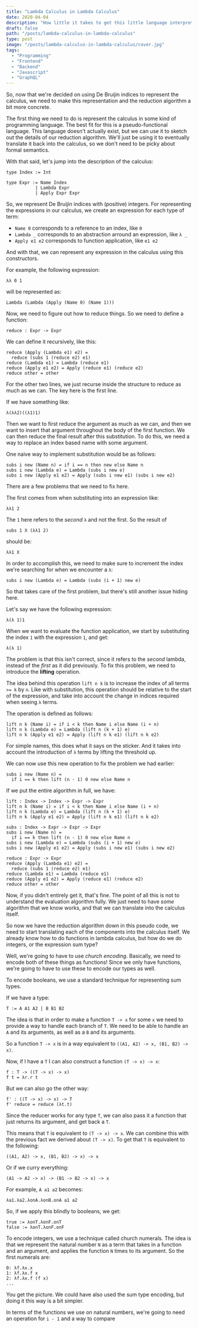 ```yaml
---
title: "Lambda Calculus in Lambda Calculus"
date: 2020-04-04
description: "How little it takes to get this little language interpreting itself"
draft: false
path: "/posts/lambda-calculus-in-lambda-calculus"
type: post
image: "/posts/lambda-calculus-in-lambda-calculus/cover.jpg"
tags:
  - "Programming"
  - "Frontend"
  - "Backend"
  - "Javascript"
  - "GraphQL"
---
```


So, now that we're decided on using De Bruijin indices to represent the calculus,
we need to make this representation and the reduction algorithm a bit more concrete.

The first thing we need to do is represent the calculus in some kind of programming
language. The best fit for this is a pseudo-functional language. This language
doesn't actually exist, but we can use it to sketch out the details of our
reduction algorithm. We'll just be using it to eventually translate it back
into the calculus, so we don't need to be picky about formal semantics.

With that said, let's jump into the description of the calculus:

```
type Index := Int

type Expr := Name Index
           | Lambda Expr
           | Apply Expr Expr
```

So, we represent De Bruijin indices with (positive) integers. For representing
the expressions in our calculus, we create an expression for each type of term:

  - `Name 0` corresponds to a reference to an index, like `0`
  - `Lambda _` corresponds to an abstraction arround an expression, like `λ _`
  - `Apply e1 e2` corresponds to function application, like `e1 e2`

And with that, we can represent any expression in the calculus using this constructors.

For example, the following expression:

```
λλ 0 1
```

will be represented as:

```
Lambda (Lambda (Apply (Name 0) (Name 1)))
```

Now, we need to figure out how to reduce things. So we need to define a function:

```
reduce : Expr -> Expr
```

We can define it recursively, like this:

```
reduce (Apply (Lambda e1) e2) =
  reduce (subs 1 (reduce e2) e1)
reduce (Lambda e1) = Lambda (reduce e1)
reduce (Apply e1 e2) = Apply (reduce e1) (reduce e2)
reduce other = other
```

For the other two lines, we just recurse inside the structure to reduce as much as
we can. The key here is the first line.

If we have something like:

```
λ(λλ2)((λ1)1)
```

Then we want to first reduce the argument as much as we can, and then we want to insert
that argument throughout the body of the first function. We can then reduce the final
result after this substitution. To do this, we need a way to
replace an index based name with some argument.

One naive way to implement substitution would be as follows:

```
subs i new (Name n) = if i == n then new else Name n
subs i new (Lambda e) = Lambda (subs i new e)
subs i new (Apply e1 e2) = Apply (subs i new e1) (subs i new e2)
```

There are a few problems that we need to fix here.

The first comes from when substituting into an expression like:

```
λλ1 2
``` 

The `1` here refers to the *second* `λ` and not the first. So the result of

```
subs 1 X (λλ1 2)
```

should be:

```
λλ1 X
```

In order to accomplish this, we need to make sure to increment the index we're searching
for when we encounter a `λ`:

```
subs i new (Lambda e) = Lambda (subs (i + 1) new e)
```

So that takes care of the first problem, but there's still another issue hiding here.

Let's say we have the following expression:

```
λ(λ 1)1
```

When we want to evaluate the function application, we start by substituting the index `1`
with the expression `1`, and get:

```
λ(λ 1)
```

The problem is that this isn't correct, since it refers to the *second* lambda, instead
of the *first* as it did previously. To fix this problem, we need to introduce
the **lifting** operation.

The idea behind this operation `lift n k` is to increase the index of all terms `>= k`
by `n`. Like with substitution, this operation should be relative to the start of
the expression, and take into account the change in indices required when seeing `λ` terms.

The operation is defined as follows:

```
lift n k (Name i) = if i < k then Name i else Name (i + n)
lift n k (Lambda e) = Lambda (lift n (k + 1) e)
lift n k (Apply e1 e2) = Apply (lift n k e1) (lift n k e2)
```

For simple names, this does what it says on the sticker. And it takes into account
the introduction of `λ` terms by lifting the threshold up.

We can now use this new operation to fix the problem we had earlier:

```
subs i new (Name n) =
  if i == k then lift (n - 1) 0 new else Name n 
```

If we put the entire algorithm in full, we have:

```
lift : Index -> Index -> Expr -> Expr
lift n k (Name i) = if i < k then Name i else Name (i + n)
lift n k (Lambda e) = Lambda (lift n (k + 1) e)
lift n k (Apply e1 e2) = Apply (lift n k e1) (lift n k e2)

subs : Index -> Expr -> Expr -> Expr
subs i new (Name n) =
  if i == k then lift (n - 1) 0 new else Name n
subs i new (Lambda e) = Lambda (subs (i + 1) new e)
subs i new (Apply e1 e2) = Apply (subs i new e1) (subs i new e2)

reduce : Expr -> Expr
reduce (Apply (Lambda e1) e2) =
  reduce (subs 1 (reduce e2) e1)
reduce (Lambda e1) = Lambda (reduce e1)
reduce (Apply e1 e2) = Apply (reduce e1) (reduce e2)
reduce other = other
```

Now, if you didn't entirely get it, that's fine. The point of all this is not
to understand the evaluation algorithm fully. We just need to have *some* algorithm
that we know works, and that we can translate into the calculus itself.

So now we have the reduction algorithm down in this pseudo code, we need to start
translating each of the components into the calculus itself. We already know how
to do functions in lambda calculus, but how do we do integers, or the expression
sum type?

Well, we're going to have to use *church encoding*. Basically, we need to encode both
of these things as functions! Since we only have functions, we're going to have to use
these to encode our types as well.

To encode booleans, we use a standard technique for representing sum types.

If we have a type:

```
T := A A1 A2 | B B1 B2
```

The idea is that in order to make a function `T -> x` for some `x` we need to provide
a way to handle each branch of `T`. We need to be able to handle an `A` and its arguments,
as well as a `B` and its arguments.

So a function `T -> x` is in a way equivalent to `((A1, A2) -> x, (B1, B2) -> x)`.

Now, if I have a `T` I can also construct a function `(T -> x) -> x`:

```
f : T -> ((T -> x) -> x)
f t = λr.r t
```

But we can also go the other way:

```
f' : ((T -> x) -> x) -> T
f' reduce = reduce (λt.t)
```

Since the reducer works for any type `T`, we can also pass it a function that just returns
its argument, and get back a `T`.

This means that `T` is equivalent to `(T -> x) -> x`. We can combine this with the previous
fact we derived about `(T -> x)`. To get that `T` is equivalent to the following:

```
((A1, A2) -> x, (B1, B2) -> x) -> x
```

Or if we curry everything:

```
(A1 -> A2 -> x) -> (B1 -> B2 -> x) -> x
```

For example, `A a1 a2` becomes:

```
λa1.λa2.λonA.λonB.onA a1 a2
```

So, if we apply this blindly to booleans, we get:

```
true := λonT.λonF.onT
false := λonT.λonF.onF
```

To encode integers, we use a technique called church numerals. The idea is that we represent
the natural number `N` as a term that takes in a function and an argument, and applies
the function `N` times to its argument. So the first numerals are:

```
0: λf.λx.x
1: λf.λx.f x
2: λf.λx.f (f x)
...
```

You get the picture. We could have also used the sum type encoding, but doing it this
way is a bit simpler.

In terms of the functions we use on natural numbers, we're going to need an operation
for `i - 1` and a way to compare 